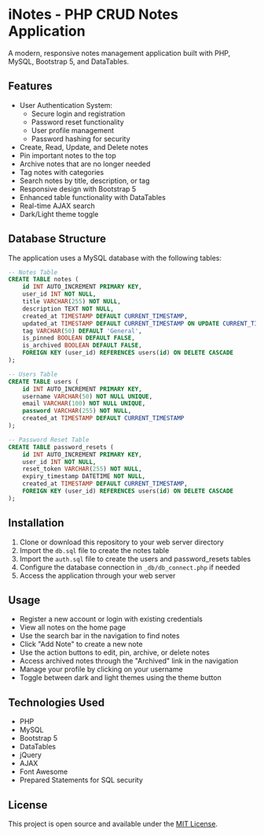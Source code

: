# iNotes - PHP CRUD Notes Application

A modern, responsive notes management application built with PHP, MySQL, Bootstrap 5, and DataTables.

## Features

- User Authentication System:
  - Secure login and registration
  - Password reset functionality
  - User profile management
  - Password hashing for security
- Create, Read, Update, and Delete notes
- Pin important notes to the top
- Archive notes that are no longer needed
- Tag notes with categories
- Search notes by title, description, or tag
- Responsive design with Bootstrap 5
- Enhanced table functionality with DataTables
- Real-time AJAX search
- Dark/Light theme toggle

## Database Structure

The application uses a MySQL database with the following tables:

```sql
-- Notes Table
CREATE TABLE notes (
    id INT AUTO_INCREMENT PRIMARY KEY,
    user_id INT NOT NULL,
    title VARCHAR(255) NOT NULL,
    description TEXT NOT NULL,
    created_at TIMESTAMP DEFAULT CURRENT_TIMESTAMP,
    updated_at TIMESTAMP DEFAULT CURRENT_TIMESTAMP ON UPDATE CURRENT_TIMESTAMP,
    tag VARCHAR(50) DEFAULT 'General',
    is_pinned BOOLEAN DEFAULT FALSE,
    is_archived BOOLEAN DEFAULT FALSE,
    FOREIGN KEY (user_id) REFERENCES users(id) ON DELETE CASCADE
);

-- Users Table
CREATE TABLE users (
    id INT AUTO_INCREMENT PRIMARY KEY,
    username VARCHAR(50) NOT NULL UNIQUE,
    email VARCHAR(100) NOT NULL UNIQUE,
    password VARCHAR(255) NOT NULL,
    created_at TIMESTAMP DEFAULT CURRENT_TIMESTAMP
);

-- Password Reset Table
CREATE TABLE password_resets (
    id INT AUTO_INCREMENT PRIMARY KEY,
    user_id INT NOT NULL,
    reset_token VARCHAR(255) NOT NULL,
    expiry_timestamp DATETIME NOT NULL,
    created_at TIMESTAMP DEFAULT CURRENT_TIMESTAMP,
    FOREIGN KEY (user_id) REFERENCES users(id) ON DELETE CASCADE
);
```

## Installation

1. Clone or download this repository to your web server directory
2. Import the `db.sql` file to create the notes table
3. Import the `auth.sql` file to create the users and password_resets tables
4. Configure the database connection in `_db/db_connect.php` if needed
5. Access the application through your web server

## Usage

- Register a new account or login with existing credentials
- View all notes on the home page
- Use the search bar in the navigation to find notes
- Click "Add Note" to create a new note
- Use the action buttons to edit, pin, archive, or delete notes
- Access archived notes through the "Archived" link in the navigation
- Manage your profile by clicking on your username
- Toggle between dark and light themes using the theme button

## Technologies Used

- PHP
- MySQL
- Bootstrap 5
- DataTables
- jQuery
- AJAX
- Font Awesome
- Prepared Statements for SQL security

## License

This project is open source and available under the [MIT License](LICENSE). 